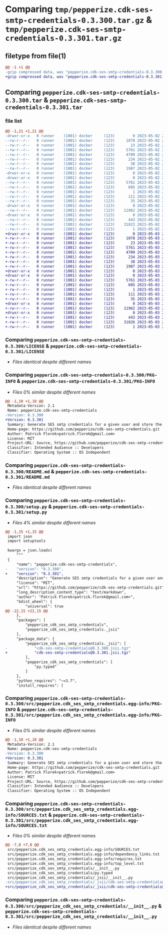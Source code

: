 # Comparing `tmp/pepperize.cdk-ses-smtp-credentials-0.3.300.tar.gz` & `tmp/pepperize.cdk-ses-smtp-credentials-0.3.301.tar.gz`

## filetype from file(1)

```diff
@@ -1 +1 @@
-gzip compressed data, was "pepperize.cdk-ses-smtp-credentials-0.3.300.tar", last modified: Tue May  2 23:08:54 2023, max compression
+gzip compressed data, was "pepperize.cdk-ses-smtp-credentials-0.3.301.tar", last modified: Wed May  3 23:08:27 2023, max compression
```

## Comparing `pepperize.cdk-ses-smtp-credentials-0.3.300.tar` & `pepperize.cdk-ses-smtp-credentials-0.3.301.tar`

### file list

```diff
@@ -1,21 +1,21 @@
-drwxr-xr-x   0 runner    (1001) docker     (123)        0 2023-05-02 23:08:54.793769 pepperize.cdk-ses-smtp-credentials-0.3.300/
--rw-r--r--   0 runner    (1001) docker     (123)     1078 2023-05-02 23:08:43.000000 pepperize.cdk-ses-smtp-credentials-0.3.300/LICENSE
--rw-r--r--   0 runner    (1001) docker     (123)       23 2023-05-02 23:08:43.000000 pepperize.cdk-ses-smtp-credentials-0.3.300/MANIFEST.in
--rw-r--r--   0 runner    (1001) docker     (123)     5761 2023-05-02 23:08:54.793769 pepperize.cdk-ses-smtp-credentials-0.3.300/PKG-INFO
--rw-r--r--   0 runner    (1001) docker     (123)     4709 2023-05-02 23:08:43.000000 pepperize.cdk-ses-smtp-credentials-0.3.300/README.md
--rw-r--r--   0 runner    (1001) docker     (123)      234 2023-05-02 23:08:43.000000 pepperize.cdk-ses-smtp-credentials-0.3.300/pyproject.toml
--rw-r--r--   0 runner    (1001) docker     (123)       38 2023-05-02 23:08:54.793769 pepperize.cdk-ses-smtp-credentials-0.3.300/setup.cfg
--rw-r--r--   0 runner    (1001) docker     (123)     1987 2023-05-02 23:08:43.000000 pepperize.cdk-ses-smtp-credentials-0.3.300/setup.py
-drwxr-xr-x   0 runner    (1001) docker     (123)        0 2023-05-02 23:08:54.793769 pepperize.cdk-ses-smtp-credentials-0.3.300/src/
-drwxr-xr-x   0 runner    (1001) docker     (123)        0 2023-05-02 23:08:54.793769 pepperize.cdk-ses-smtp-credentials-0.3.300/src/pepperize.cdk_ses_smtp_credentials.egg-info/
--rw-r--r--   0 runner    (1001) docker     (123)     5761 2023-05-02 23:08:54.000000 pepperize.cdk-ses-smtp-credentials-0.3.300/src/pepperize.cdk_ses_smtp_credentials.egg-info/PKG-INFO
--rw-r--r--   0 runner    (1001) docker     (123)      605 2023-05-02 23:08:54.000000 pepperize.cdk-ses-smtp-credentials-0.3.300/src/pepperize.cdk_ses_smtp_credentials.egg-info/SOURCES.txt
--rw-r--r--   0 runner    (1001) docker     (123)        1 2023-05-02 23:08:54.000000 pepperize.cdk-ses-smtp-credentials-0.3.300/src/pepperize.cdk_ses_smtp_credentials.egg-info/dependency_links.txt
--rw-r--r--   0 runner    (1001) docker     (123)      111 2023-05-02 23:08:54.000000 pepperize.cdk-ses-smtp-credentials-0.3.300/src/pepperize.cdk_ses_smtp_credentials.egg-info/requires.txt
--rw-r--r--   0 runner    (1001) docker     (123)       35 2023-05-02 23:08:54.000000 pepperize.cdk-ses-smtp-credentials-0.3.300/src/pepperize.cdk_ses_smtp_credentials.egg-info/top_level.txt
-drwxr-xr-x   0 runner    (1001) docker     (123)        0 2023-05-02 23:08:54.793769 pepperize.cdk-ses-smtp-credentials-0.3.300/src/pepperize_cdk_ses_smtp_credentials/
--rw-r--r--   0 runner    (1001) docker     (123)    11962 2023-05-02 23:08:43.000000 pepperize.cdk-ses-smtp-credentials-0.3.300/src/pepperize_cdk_ses_smtp_credentials/__init__.py
-drwxr-xr-x   0 runner    (1001) docker     (123)        0 2023-05-02 23:08:54.793769 pepperize.cdk-ses-smtp-credentials-0.3.300/src/pepperize_cdk_ses_smtp_credentials/_jsii/
--rw-r--r--   0 runner    (1001) docker     (123)      443 2023-05-02 23:08:43.000000 pepperize.cdk-ses-smtp-credentials-0.3.300/src/pepperize_cdk_ses_smtp_credentials/_jsii/__init__.py
--rw-r--r--   0 runner    (1001) docker     (123)    31023 2023-05-02 23:08:43.000000 pepperize.cdk-ses-smtp-credentials-0.3.300/src/pepperize_cdk_ses_smtp_credentials/_jsii/cdk-ses-smtp-credentials@0.3.300.jsii.tgz
--rw-r--r--   0 runner    (1001) docker     (123)        1 2023-05-02 23:08:43.000000 pepperize.cdk-ses-smtp-credentials-0.3.300/src/pepperize_cdk_ses_smtp_credentials/py.typed
+drwxr-xr-x   0 runner    (1001) docker     (123)        0 2023-05-03 23:08:27.360290 pepperize.cdk-ses-smtp-credentials-0.3.301/
+-rw-r--r--   0 runner    (1001) docker     (123)     1078 2023-05-03 23:08:14.000000 pepperize.cdk-ses-smtp-credentials-0.3.301/LICENSE
+-rw-r--r--   0 runner    (1001) docker     (123)       23 2023-05-03 23:08:14.000000 pepperize.cdk-ses-smtp-credentials-0.3.301/MANIFEST.in
+-rw-r--r--   0 runner    (1001) docker     (123)     5761 2023-05-03 23:08:27.360290 pepperize.cdk-ses-smtp-credentials-0.3.301/PKG-INFO
+-rw-r--r--   0 runner    (1001) docker     (123)     4709 2023-05-03 23:08:14.000000 pepperize.cdk-ses-smtp-credentials-0.3.301/README.md
+-rw-r--r--   0 runner    (1001) docker     (123)      234 2023-05-03 23:08:14.000000 pepperize.cdk-ses-smtp-credentials-0.3.301/pyproject.toml
+-rw-r--r--   0 runner    (1001) docker     (123)       38 2023-05-03 23:08:27.360290 pepperize.cdk-ses-smtp-credentials-0.3.301/setup.cfg
+-rw-r--r--   0 runner    (1001) docker     (123)     1987 2023-05-03 23:08:14.000000 pepperize.cdk-ses-smtp-credentials-0.3.301/setup.py
+drwxr-xr-x   0 runner    (1001) docker     (123)        0 2023-05-03 23:08:27.356290 pepperize.cdk-ses-smtp-credentials-0.3.301/src/
+drwxr-xr-x   0 runner    (1001) docker     (123)        0 2023-05-03 23:08:27.360290 pepperize.cdk-ses-smtp-credentials-0.3.301/src/pepperize.cdk_ses_smtp_credentials.egg-info/
+-rw-r--r--   0 runner    (1001) docker     (123)     5761 2023-05-03 23:08:27.000000 pepperize.cdk-ses-smtp-credentials-0.3.301/src/pepperize.cdk_ses_smtp_credentials.egg-info/PKG-INFO
+-rw-r--r--   0 runner    (1001) docker     (123)      605 2023-05-03 23:08:27.000000 pepperize.cdk-ses-smtp-credentials-0.3.301/src/pepperize.cdk_ses_smtp_credentials.egg-info/SOURCES.txt
+-rw-r--r--   0 runner    (1001) docker     (123)        1 2023-05-03 23:08:27.000000 pepperize.cdk-ses-smtp-credentials-0.3.301/src/pepperize.cdk_ses_smtp_credentials.egg-info/dependency_links.txt
+-rw-r--r--   0 runner    (1001) docker     (123)      111 2023-05-03 23:08:27.000000 pepperize.cdk-ses-smtp-credentials-0.3.301/src/pepperize.cdk_ses_smtp_credentials.egg-info/requires.txt
+-rw-r--r--   0 runner    (1001) docker     (123)       35 2023-05-03 23:08:27.000000 pepperize.cdk-ses-smtp-credentials-0.3.301/src/pepperize.cdk_ses_smtp_credentials.egg-info/top_level.txt
+drwxr-xr-x   0 runner    (1001) docker     (123)        0 2023-05-03 23:08:27.360290 pepperize.cdk-ses-smtp-credentials-0.3.301/src/pepperize_cdk_ses_smtp_credentials/
+-rw-r--r--   0 runner    (1001) docker     (123)    11962 2023-05-03 23:08:14.000000 pepperize.cdk-ses-smtp-credentials-0.3.301/src/pepperize_cdk_ses_smtp_credentials/__init__.py
+drwxr-xr-x   0 runner    (1001) docker     (123)        0 2023-05-03 23:08:27.360290 pepperize.cdk-ses-smtp-credentials-0.3.301/src/pepperize_cdk_ses_smtp_credentials/_jsii/
+-rw-r--r--   0 runner    (1001) docker     (123)      443 2023-05-03 23:08:14.000000 pepperize.cdk-ses-smtp-credentials-0.3.301/src/pepperize_cdk_ses_smtp_credentials/_jsii/__init__.py
+-rw-r--r--   0 runner    (1001) docker     (123)    31026 2023-05-03 23:08:14.000000 pepperize.cdk-ses-smtp-credentials-0.3.301/src/pepperize_cdk_ses_smtp_credentials/_jsii/cdk-ses-smtp-credentials@0.3.301.jsii.tgz
+-rw-r--r--   0 runner    (1001) docker     (123)        1 2023-05-03 23:08:14.000000 pepperize.cdk-ses-smtp-credentials-0.3.301/src/pepperize_cdk_ses_smtp_credentials/py.typed
```

### Comparing `pepperize.cdk-ses-smtp-credentials-0.3.300/LICENSE` & `pepperize.cdk-ses-smtp-credentials-0.3.301/LICENSE`

 * *Files identical despite different names*

### Comparing `pepperize.cdk-ses-smtp-credentials-0.3.300/PKG-INFO` & `pepperize.cdk-ses-smtp-credentials-0.3.301/PKG-INFO`

 * *Files 0% similar despite different names*

```diff
@@ -1,10 +1,10 @@
 Metadata-Version: 2.1
 Name: pepperize.cdk-ses-smtp-credentials
-Version: 0.3.300
+Version: 0.3.301
 Summary: Generate SES smtp credentials for a given user and store the credentials in a SecretsManager Secret.
 Home-page: https://github.com/pepperize/cdk-ses-smtp-credentials.git
 Author: Patrick Florek<patrick.florek@gmail.com>
 License: MIT
 Project-URL: Source, https://github.com/pepperize/cdk-ses-smtp-credentials.git
 Classifier: Intended Audience :: Developers
 Classifier: Operating System :: OS Independent
```

### Comparing `pepperize.cdk-ses-smtp-credentials-0.3.300/README.md` & `pepperize.cdk-ses-smtp-credentials-0.3.301/README.md`

 * *Files identical despite different names*

### Comparing `pepperize.cdk-ses-smtp-credentials-0.3.300/setup.py` & `pepperize.cdk-ses-smtp-credentials-0.3.301/setup.py`

 * *Files 4% similar despite different names*

```diff
@@ -1,15 +1,15 @@
 import json
 import setuptools
 
 kwargs = json.loads(
     """
 {
     "name": "pepperize.cdk-ses-smtp-credentials",
-    "version": "0.3.300",
+    "version": "0.3.301",
     "description": "Generate SES smtp credentials for a given user and store the credentials in a SecretsManager Secret.",
     "license": "MIT",
     "url": "https://github.com/pepperize/cdk-ses-smtp-credentials.git",
     "long_description_content_type": "text/markdown",
     "author": "Patrick Florek<patrick.florek@gmail.com>",
     "bdist_wheel": {
         "universal": true
@@ -22,15 +22,15 @@
     },
     "packages": [
         "pepperize_cdk_ses_smtp_credentials",
         "pepperize_cdk_ses_smtp_credentials._jsii"
     ],
     "package_data": {
         "pepperize_cdk_ses_smtp_credentials._jsii": [
-            "cdk-ses-smtp-credentials@0.3.300.jsii.tgz"
+            "cdk-ses-smtp-credentials@0.3.301.jsii.tgz"
         ],
         "pepperize_cdk_ses_smtp_credentials": [
             "py.typed"
         ]
     },
     "python_requires": "~=3.7",
     "install_requires": [
```

### Comparing `pepperize.cdk-ses-smtp-credentials-0.3.300/src/pepperize.cdk_ses_smtp_credentials.egg-info/PKG-INFO` & `pepperize.cdk-ses-smtp-credentials-0.3.301/src/pepperize.cdk_ses_smtp_credentials.egg-info/PKG-INFO`

 * *Files 0% similar despite different names*

```diff
@@ -1,10 +1,10 @@
 Metadata-Version: 2.1
 Name: pepperize.cdk-ses-smtp-credentials
-Version: 0.3.300
+Version: 0.3.301
 Summary: Generate SES smtp credentials for a given user and store the credentials in a SecretsManager Secret.
 Home-page: https://github.com/pepperize/cdk-ses-smtp-credentials.git
 Author: Patrick Florek<patrick.florek@gmail.com>
 License: MIT
 Project-URL: Source, https://github.com/pepperize/cdk-ses-smtp-credentials.git
 Classifier: Intended Audience :: Developers
 Classifier: Operating System :: OS Independent
```

### Comparing `pepperize.cdk-ses-smtp-credentials-0.3.300/src/pepperize.cdk_ses_smtp_credentials.egg-info/SOURCES.txt` & `pepperize.cdk-ses-smtp-credentials-0.3.301/src/pepperize.cdk_ses_smtp_credentials.egg-info/SOURCES.txt`

 * *Files 0% similar despite different names*

```diff
@@ -7,8 +7,8 @@
 src/pepperize.cdk_ses_smtp_credentials.egg-info/SOURCES.txt
 src/pepperize.cdk_ses_smtp_credentials.egg-info/dependency_links.txt
 src/pepperize.cdk_ses_smtp_credentials.egg-info/requires.txt
 src/pepperize.cdk_ses_smtp_credentials.egg-info/top_level.txt
 src/pepperize_cdk_ses_smtp_credentials/__init__.py
 src/pepperize_cdk_ses_smtp_credentials/py.typed
 src/pepperize_cdk_ses_smtp_credentials/_jsii/__init__.py
-src/pepperize_cdk_ses_smtp_credentials/_jsii/cdk-ses-smtp-credentials@0.3.300.jsii.tgz
+src/pepperize_cdk_ses_smtp_credentials/_jsii/cdk-ses-smtp-credentials@0.3.301.jsii.tgz
```

### Comparing `pepperize.cdk-ses-smtp-credentials-0.3.300/src/pepperize_cdk_ses_smtp_credentials/__init__.py` & `pepperize.cdk-ses-smtp-credentials-0.3.301/src/pepperize_cdk_ses_smtp_credentials/__init__.py`

 * *Files identical despite different names*

